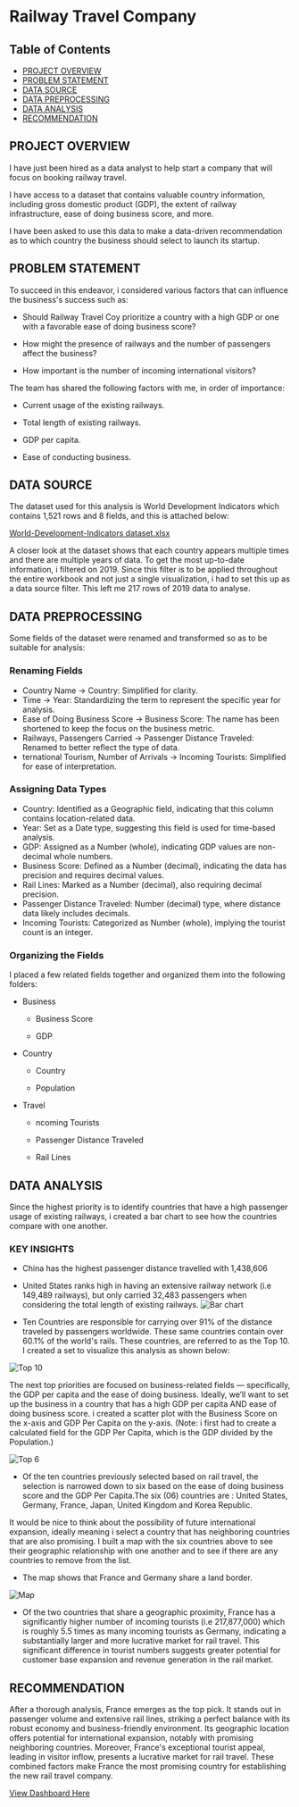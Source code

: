 # Railway Travel Company 

## Table of Contents
- [PROJECT OVERVIEW](#project-overview)
- [PROBLEM STATEMENT](#problem-statement)
- [DATA SOURCE](#data-source)
- [DATA PREPROCESSING](#data-preprocessing)
- [DATA ANALYSIS](#data-analysis)
- [RECOMMENDATION](#recommendation)

## PROJECT OVERVIEW 
I have just been hired as a data analyst to help start a company that will focus on booking railway travel.

I have access to a dataset that contains valuable country information, including gross domestic product (GDP), the extent of railway infrastructure, ease of doing business score, and more.

I have been asked to use this data to make a data-driven recommendation as to which country the business should select to launch its startup.

## PROBLEM STATEMENT

To succeed in this endeavor, i considered various factors that can influence the business's success such as:

- Should Railway Travel Coy prioritize a country with a high GDP or one with a favorable ease of doing business score?

- How might the presence of railways and the number of passengers affect the business?

- How important is the number of incoming international visitors?

The team has shared the following factors with me, in order of importance:

- Current usage of the existing railways.

- Total length of existing railways.

- GDP per capita.

- Ease of conducting business.

## DATA SOURCE

The dataset used for this analysis is World Development Indicators which contains 1,521 rows and 8 fields, and this is attached below:

[World-Development-Indicators dataset.xlsx](https://github.com/user-attachments/files/17147007/World-Development-Indicators.dataset.xlsx)

A closer look at the dataset shows that each country appears multiple times and there are multiple years of data. To get the most up-to-date information, i filtered on 2019. Since this filter is to be applied throughout the entire workbook and not just a single visualization, i had to set this up as a data source filter. This left me 217 rows of 2019 data to analyse.

## DATA PREPROCESSING

Some fields of the dataset were renamed and transformed so as to be suitable for analysis:

### Renaming Fields
- Country Name → Country: Simplified for clarity.
- Time → Year: Standardizing the term to represent the specific year for analysis.
- Ease of Doing Business Score → Business Score: The name has been shortened to keep the focus on the business metric.
- Railways, Passengers Carried → Passenger Distance Traveled: Renamed to better reflect the type of data.
- ternational Tourism, Number of Arrivals → Incoming Tourists: Simplified for ease of interpretation.

### Assigning Data Types
- Country: Identified as a Geographic field, indicating that this column contains location-related data.
- Year: Set as a Date type, suggesting this field is used for time-based analysis.
- GDP: Assigned as a Number (whole), indicating GDP values are non-decimal whole numbers.
- Business Score: Defined as a Number (decimal), indicating the data has precision and requires decimal values.
- Rail Lines: Marked as a Number (decimal), also requiring decimal precision.
- Passenger Distance Traveled: Number (decimal) type, where distance data likely includes decimals.
- Incoming Tourists: Categorized as Number (whole), implying the tourist count is an integer.

### Organizing the Fields
I placed a few related fields together and organized them into the following folders:

- Business

     - Business Score

     - GDP

- Country

     - Country

     - Population

- Travel

     - ncoming Tourists

     - Passenger Distance Traveled

     - Rail Lines

## DATA ANALYSIS

Since the highest priority is to identify countries that have a high passenger usage of existing railways, i created a bar chart to see how the countries compare with one another.

### KEY INSIGHTS
- China has the highest passenger distance travelled with 1,438,606
- United States ranks high in having an extensive railway network (i.e 149,489 railways), but only carried 32,483 passengers when considering the total length of existing railways.
![Bar chart](https://github.com/user-attachments/assets/efa42405-1c52-42a8-8a18-b776c055f2de)

- Ten Countries are responsible for carrying over 91% of the distance traveled by passengers worldwide. These same countries contain over 60.1% of the world's rails. These countries, are referred to as the Top 10. I created a set to visualize this analysis as shown below:

![Top 10](https://github.com/user-attachments/assets/8c13d119-1ac8-4ce9-a067-17efaa076cba)

The next top priorities are focused on business-related fields — specifically, the GDP per capita and the ease of doing business. Ideally, we’ll want to set up the business in a country that has a high GDP per capita AND ease of doing business score. 
i created a scatter plot with the Business Score on the x-axis and GDP Per Capita on the y-axis. (Note: i first had to create a calculated field for the GDP Per Capita, which is the GDP divided by the Population.)

![Top 6](https://github.com/user-attachments/assets/5c76ba20-0b40-4898-86c7-39a3dfada52c)
- Of the ten countries previously selected based on rail travel, the selection is narrowed down to six based on the ease of doing business score and the GDP Per Capita.The six (06) countries are : United States, Germany, France, Japan, United Kingdom and Korea Republic.

It would be nice to think about the possibility of future international expansion, ideally meaning i select a country that has neighboring countries that are also promising.
I built a map with the six countries above to see their geographic relationship with one another and to see if there are any countries to remove from the list. 
- The map shows that France and Germany share a land border.

![Map](https://github.com/user-attachments/assets/61065c20-0878-450b-8d0e-9c44c7e89ced)

- Of the two countries that share a geographic proximity, France has a significantly higher number of incoming tourists (i.e 217,877,000) which is roughly 5.5 times as many incoming tourists as Germany, indicating a substantially larger and more lucrative market for rail travel. This significant difference in tourist numbers suggests greater potential for customer base expansion and revenue generation in the rail market.

## RECOMMENDATION
After a thorough analysis, France emerges as the top pick. It stands out in passenger volume and extensive rail lines, striking a perfect balance with its robust economy and business-friendly environment. Its geographic location offers potential for international expansion, notably with promising neighboring countries. Moreover, France's exceptional tourist appeal, leading in visitor inflow, presents a lucrative market for rail travel. These combined factors make France the most promising country for establishing the new rail travel company.

[View Dashboard Here](https://public.tableau.com/shared/37M2BSZNQ?:display_count=n&:origin=viz_share_link)

